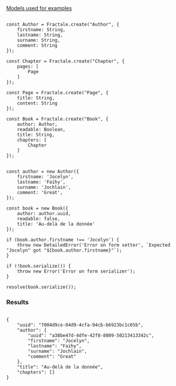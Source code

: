 <article class="mb-4"><a href="#models" class="border border-1" data-toggle="collapse">Models used for examples</a><div id="models" class="border border-1 collapse">

```

const Author = Fractale.create("Author", {
    firstname: String,
    lastname: String,
    surname: String,
    comment: String
});

const Chapter = Fractale.create("Chapter", {
    pages: [
        Page
    ]
});

const Page = Fractale.create("Page", {
    title: String,
    content: String
});

const Book = Fractale.create("Book", {
    author: Author,
    readable: Boolean,
    title: String,
    chapters: [
        Chapter
    ]
});

```

</div></article>

```

const author = new Author({
    firstname: 'Jocelyn',
    lastname: 'Faihy',
    surname: 'Jochlain',
    comment: 'Great',
});

const book = new Book({
    author: author.uuid,
    readable: false,
    title: 'Au-delà de la donnée'
});

if (book.author.firstname !== 'Jocelyn') {
    throw new DetailedError('Error on form setter', `Expected "Jocelyn" got "${book.author.firstname}"`);
}

if (!book.serialize()) {
    throw new Error('Error on form serializer');
}

resolve(book.serialize());

```

### Results

```

{
    "uuid": "7004d9ce-04d9-4cfa-94cb-b6923bc1c65b",
    "author": {
        "uuid": "a38be47d-4dfe-42f8-8809-50213413342c",
        "firstname": "Jocelyn",
        "lastname": "Faihy",
        "surname": "Jochlain",
        "comment": "Great"
    },
    "title": "Au-delà de la donnée",
    "chapters": []
}

```